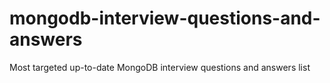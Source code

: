 # mongodb-interview-questions-and-answers
Most targeted up-to-date MongoDB interview questions and answers list
